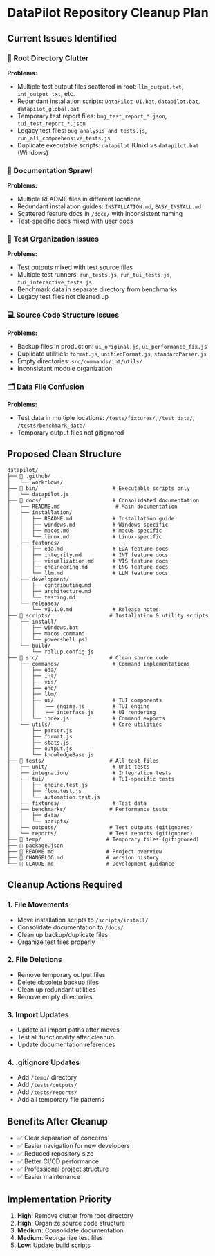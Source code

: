 # DataPilot Repository Cleanup Plan

## Current Issues Identified

### 📁 Root Directory Clutter
**Problems:**
- Multiple test output files scattered in root: `llm_output.txt`, `int_output.txt`, etc.
- Redundant installation scripts: `DataPilot-UI.bat`, `datapilot.bat`, `datapilot_global.bat`
- Temporary test report files: `bug_test_report_*.json`, `tui_test_report_*.json`
- Legacy test files: `bug_analysis_and_tests.js`, `run_all_comprehensive_tests.js`
- Duplicate executable scripts: `datapilot` (Unix) vs `datapilot.bat` (Windows)

### 📄 Documentation Sprawl
**Problems:**
- Multiple README files in different locations
- Redundant installation guides: `INSTALLATION.md`, `EASY_INSTALL.md`
- Scattered feature docs in `/docs/` with inconsistent naming
- Test-specific docs mixed with user docs

### 🧪 Test Organization Issues
**Problems:**
- Test outputs mixed with test source files
- Multiple test runners: `run_tests.js`, `run_tui_tests.js`, `tui_interactive_tests.js`
- Benchmark data in separate directory from benchmarks
- Legacy test files not cleaned up

### 💻 Source Code Structure Issues  
**Problems:**
- Backup files in production: `ui_original.js`, `ui_performance_fix.js`
- Duplicate utilities: `format.js`, `unifiedFormat.js`, `standardParser.js`
- Empty directories: `src/commands/int/utils/`
- Inconsistent module organization

### 🗂️ Data File Confusion
**Problems:**
- Test data in multiple locations: `/tests/fixtures/`, `/test_data/`, `/tests/benchmark_data/`
- Temporary output files not gitignored

## Proposed Clean Structure

```
datapilot/
├── 📁 .github/
│   └── workflows/
├── 📁 bin/                        # Executable scripts only
│   └── datapilot.js
├── 📁 docs/                       # Consolidated documentation
│   ├── README.md                  # Main documentation
│   ├── installation/
│   │   ├── README.md             # Installation guide
│   │   ├── windows.md            # Windows-specific
│   │   ├── macos.md              # macOS-specific
│   │   └── linux.md              # Linux-specific
│   ├── features/
│   │   ├── eda.md                # EDA feature docs
│   │   ├── integrity.md          # INT feature docs
│   │   ├── visualization.md      # VIS feature docs
│   │   ├── engineering.md        # ENG feature docs
│   │   └── llm.md                # LLM feature docs
│   ├── development/
│   │   ├── contributing.md
│   │   ├── architecture.md
│   │   └── testing.md
│   └── releases/
│       └── v1.1.0.md             # Release notes
├── 📁 scripts/                   # Installation & utility scripts
│   ├── install/
│   │   ├── windows.bat
│   │   ├── macos.command
│   │   └── powershell.ps1
│   └── build/
│       └── rollup.config.js
├── 📁 src/                       # Clean source code
│   ├── commands/                 # Command implementations
│   │   ├── eda/
│   │   ├── int/
│   │   ├── vis/
│   │   ├── eng/
│   │   ├── llm/
│   │   ├── ui/                   # TUI components
│   │   │   ├── engine.js         # TUI engine
│   │   │   └── interface.js      # UI rendering
│   │   └── index.js              # Command exports
│   └── utils/                    # Core utilities
│       ├── parser.js
│       ├── format.js
│       ├── stats.js
│       ├── output.js
│       └── knowledgeBase.js
├── 📁 tests/                     # All test files
│   ├── unit/                     # Unit tests
│   ├── integration/              # Integration tests
│   ├── tui/                      # TUI-specific tests
│   │   ├── engine.test.js
│   │   ├── flow.test.js
│   │   └── automation.test.js
│   ├── fixtures/                 # Test data
│   ├── benchmarks/              # Performance tests
│   │   ├── data/
│   │   └── scripts/
│   ├── outputs/                 # Test outputs (gitignored)
│   └── reports/                 # Test reports (gitignored)
├── 📁 temp/                     # Temporary files (gitignored)
├── 📄 package.json
├── 📄 README.md                 # Project overview
├── 📄 CHANGELOG.md              # Version history
└── 📄 CLAUDE.md                 # Development guidance
```

## Cleanup Actions Required

### 1. File Movements
- Move installation scripts to `/scripts/install/`
- Consolidate documentation to `/docs/`
- Clean up backup/duplicate files
- Organize test files properly

### 2. File Deletions
- Remove temporary output files
- Delete obsolete backup files
- Clean up redundant utilities
- Remove empty directories

### 3. Import Updates
- Update all import paths after moves
- Test all functionality after cleanup
- Update documentation references

### 4. .gitignore Updates
- Add `/temp/` directory
- Add `/tests/outputs/`
- Add `/tests/reports/`
- Add all temporary file patterns

## Benefits After Cleanup
- ✅ Clear separation of concerns
- ✅ Easier navigation for new developers
- ✅ Reduced repository size
- ✅ Better CI/CD performance
- ✅ Professional project structure
- ✅ Easier maintenance

## Implementation Priority
1. **High**: Remove clutter from root directory
2. **High**: Organize source code structure  
3. **Medium**: Consolidate documentation
4. **Medium**: Reorganize test files
5. **Low**: Update build scripts